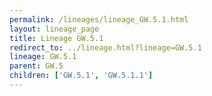 ```yaml
---
permalink: /lineages/lineage_GW.5.1.html
layout: lineage_page
title: Lineage GW.5.1
redirect_to: ../lineage.html?lineage=GW.5.1
lineage: GW.5.1
parent: GW.5
children: ['GW.5.1', 'GW.5.1.1']
---
```

